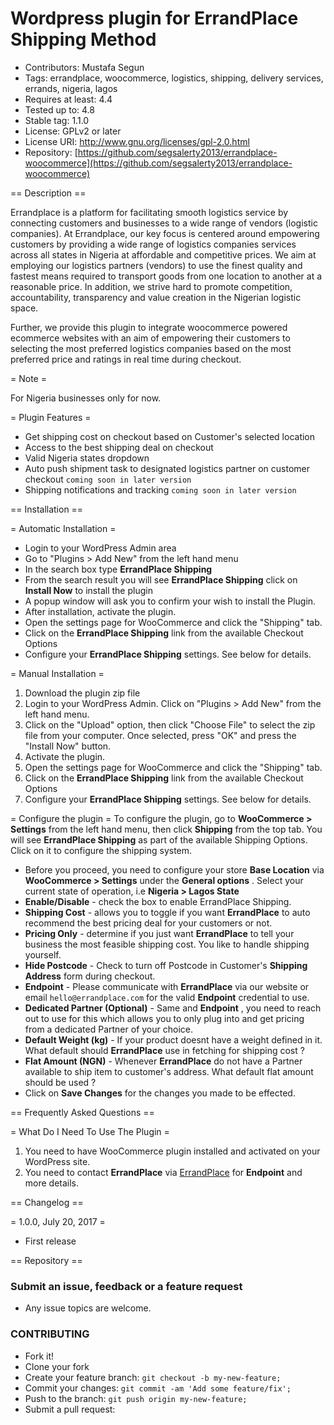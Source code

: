 # Wordpress plugin for ErrandPlace Shipping Method

- Contributors: Mustafa Segun
- Tags: errandplace, woocommerce, logistics, shipping, delivery services, errands, nigeria, lagos
- Requires at least: 4.4
- Tested up to: 4.8
- Stable tag: 1.1.0
- License: GPLv2 or later
- License URI: http://www.gnu.org/licenses/gpl-2.0.html
- Repository: [https://github.com/segsalerty2013/errandplace-woocommerce](https://github.com/segsalerty2013/errandplace-woocommerce)

== Description ==

Errandplace is a platform for facilitating smooth logistics service by connecting customers and businesses to a wide range of vendors (logistic companies).
At Errandplace, our key focus is centered around empowering customers by providing a wide range of logistics companies services across all states in Nigeria at affordable and competitive prices. 
We aim at employing our logistics partners (vendors) to use the finest quality and fastest means required to transport goods from one location to another at a reasonable price.
In addition, we strive hard to promote competition, accountability, transparency and value creation in the Nigerian logistic space. 

Further, we provide this plugin to integrate woocommerce powered ecommerce websites with an aim of empowering their customers to selecting the most preferred 
logistics companies based on the most preferred price and ratings in real time during checkout.

= Note =

For Nigeria businesses only for now.

= Plugin Features =

* Get shipping cost on checkout based on Customer's selected location
* Access to the best shipping deal on checkout
* Valid Nigeria states dropdown
* Auto push shipment task to designated logistics partner on customer checkout `coming soon in later version`
* Shipping notifications and tracking `coming soon in later version`

== Installation ==

= Automatic Installation =
* 	Login to your WordPress Admin area
* 	Go to "Plugins > Add New" from the left hand menu
* 	In the search box type __ErrandPlace Shipping__
*	From the search result you will see __ErrandPlace Shipping__ click on __Install Now__ to install the plugin
*	A popup window will ask you to confirm your wish to install the Plugin.
*	After installation, activate the plugin.
* 	Open the settings page for WooCommerce and click the "Shipping" tab.
* 	Click on the __ErrandPlace Shipping__ link from the available Checkout Options
*	Configure your __ErrandPlace Shipping__ settings. See below for details.

= Manual Installation =
1. 	Download the plugin zip file
2. 	Login to your WordPress Admin. Click on "Plugins > Add New" from the left hand menu.
3.  Click on the "Upload" option, then click "Choose File" to select the zip file from your computer. Once selected, press "OK" and press the "Install Now" button.
4.  Activate the plugin.
5. 	Open the settings page for WooCommerce and click the "Shipping" tab.
6. 	Click on the __ErrandPlace Shipping__ link from the available Checkout Options
7.	Configure your __ErrandPlace Shipping__ settings. See below for details.


= Configure the plugin =
To configure the plugin, go to __WooCommerce > Settings__ from the left hand menu, then click __Shipping__ from the top tab. You will see __ErrandPlace Shipping__ as part of the available Shipping Options. Click on it to configure the shipping system.

* Before you proceed, you need to configure your store __Base Location__ via __WooCommerce > Settings__ under the __General options__ . Select your current state of operation, i.e __Nigeria > Lagos State__
* __Enable/Disable__ - check the box to enable ErrandPlace Shipping.
* __Shipping Cost__ - allows you to toggle if you want __ErrandPlace__ to auto recommend the best pricing deal for your customers or not.
* __Pricing Only__ - determine if you just want __ErrandPlace__ to tell your business the most feasible shipping cost. You like to handle shipping yourself.
* __Hide Postcode__ - Check to turn off Postcode in Customer's __Shipping Address__ form during checkout.
* __Endpoint__ - Please communicate with __ErrandPlace__ via our website or email `hello@errandplace.com` for the valid __Endpoint__ credential to use. 
* __Dedicated Partner (Optional)__ - Same and __Endpoint__ , you need to reach out to use for this which allows you to only plug into and get pricing from a dedicated Partner of your choice.
* __Default Weight (kg)__ - If your product doesnt have a weight defined in it. What default should __ErrandPlace__ use in fetching for shipping cost ?
* __Flat Amount (NGN)__ - Whenever __ErrandPlace__ do not have a Partner available to ship item to customer's address. What default flat amount should be used ?
* Click on __Save Changes__ for the changes you made to be effected.


== Frequently Asked Questions ==

= What Do I Need To Use The Plugin =

1.	You need to have WooCommerce plugin installed and activated on your WordPress site.
2.	You need to contact __ErrandPlace__ via [ErrandPlace](https://errandplace.com) for __Endpoint__ and more details.

== Changelog ==

= 1.0.0, July 20, 2017 =
*   First release

== Repository ==

### Submit an issue, feedback or a feature request
- Any issue topics are welcome.

### CONTRIBUTING
 - Fork it!
 - Clone your fork
 - Create your feature branch: `git checkout -b my-new-feature;`
 - Commit your changes: `git commit -am 'Add some feature/fix';`
 - Push to the branch: `git push origin my-new-feature;`
 - Submit a pull request: 

